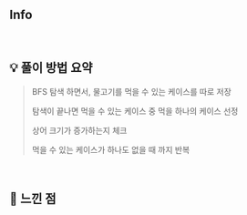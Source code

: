 ## Info

[](https://www.acmicpc.net/problem/)

<br>

## 💡 풀이 방법 요약

> BFS 탐색 하면서, 물고기를 먹을 수 있는 케이스를 따로 저장
> 
> 탐색이 끝나면 먹을 수 있는 케이스 중 먹을 하나의 케이스 선정
> 
> 상어 크기가 증가하는지 체크
> 
> 먹을 수 있는 케이스가 하나도 없을 때 까지 반복

<br>

## 🙂 느낀 점
